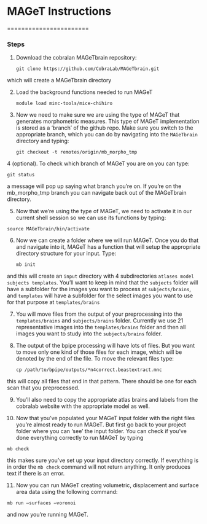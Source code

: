 # MAGeT Instructions
=======================

### Steps

1. Download the cobralan MAGeTbrain repository:

    ``git clone https://github.com/CobraLab/MAGeTbrain.git ``

which will create a MAGeTbrain directory

2. Load the background functions needed to run MAGeT

    ``module load minc-tools/mice-chihiro``

3. Now we need to make sure we are using the type of MAGeT that generates morphometric measures.  This type of MAGeT implementation is stored as a ‘branch’ of the github repo.  Make sure you switch to the appropriate branch, which you can do by navigating into the ``MAGeTbrain`` directory and typing:

   ``git checkout -t remotes/origin/mb_morpho_tmp``

4 (optional). To check which branch of MAGeT you are on you can type:

   ``git status``

a message will pop up saying what branch you’re on.  If you’re on the mb_morpho_tmp branch you can navigate back out of the MAGeTbrain directory.

5.  Now that we’re using the type of MAGeT, we need to activate it in our current shell session so we can use its functions by typing:

   ``source MAGeTbrain/bin/activate``

6. Now we can create a folder where we will run MAGeT.  Once you do that and navigate into it, MAGeT has a function that will setup the appropriate directory structure for your input. Type:

   ``mb init``

and this will create an ``input`` directory with 4 subdirectories ``atlases model subjects templates``. You’ll want to keep in mind that the ``subjects`` folder will have a subfolder for the images you want to process at ``subjects/brains``, and ``templates`` will have a subfolder for the select images you want to use for that purpose at ``templates/brains``

7. You will move files from the output of your preprocessing into the ``templates/brains`` and ``subjects/brains`` folder.  Currently we use 21 representative images into the ``templates/brains`` folder and then all images you want to study into the ``subjects/brains`` folder.

8. The output of the bpipe processing will have lots of files.  But you want to move only one kind of those files for each image, which will be denoted by the end of the file.  To move the relevant files type:

   ``cp /path/to/bpipe/outputs/*n4correct.beastextract.mnc``

this will copy all files that end in that pattern.  There should be one for each scan that you preprocessed.

9. You’ll also need to copy the appropriate atlas brains and labels from the cobralab website with the appropriate model as well.

10. Now that you’ve populated your MAGeT input folder with the right files you’re almost ready to run MAGeT. But first go back to your project folder where you can ‘see’ the input folder.  You can check if you’ve done everything correctly to run MAGeT by typing

  ``mb check``

this makes sure you’ve set up your input directory correctly.  If everything is in order the ``mb check`` command will not return anything.  It only produces text if there is an error. 

11.  Now you can run MAGeT creating volumetric, displacement and surface area data using the following command:

   ``mb run —surfaces —voronoi``

and now you’re running MAGeT.


